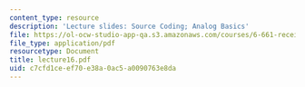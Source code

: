 ```yaml
---
content_type: resource
description: 'Lecture slides: Source Coding; Analog Basics'
file: https://ol-ocw-studio-app-qa.s3.amazonaws.com/courses/6-661-receivers-antennas-and-signals-spring-2003/c7cfd1ceef70e38a0ac5a0090763e8da_lecture16.pdf
file_type: application/pdf
resourcetype: Document
title: lecture16.pdf
uid: c7cfd1ce-ef70-e38a-0ac5-a0090763e8da
---
```

